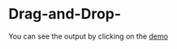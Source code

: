 # Drag-and-Drop-

You can see the output by clicking on the [demo](https://dragandndrop.netlify.com)

